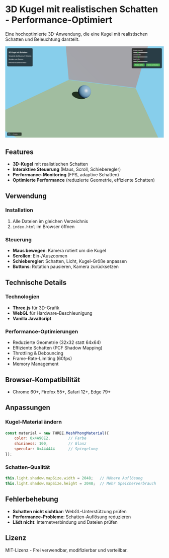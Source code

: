 # 3D Kugel mit realistischen Schatten - Performance-Optimiert

Eine hochoptimierte 3D-Anwendung, die eine Kugel mit realistischen Schatten und Beleuchtung darstellt.

<img src="./3D-Modell.png" width="800" alt="3D Kugel mit Schatten - Screenshot der Anwendung">

## Features

- **3D-Kugel** mit realistischen Schatten
- **Interaktive Steuerung** (Maus, Scroll, Schieberegler)
- **Performance-Monitoring** (FPS, adaptive Schatten)
- **Optimierte Performance** (reduzierte Geometrie, effiziente Schatten)

## Verwendung

### Installation
1. Alle Dateien im gleichen Verzeichnis
2. `index.html` im Browser öffnen

### Steuerung
- **Maus bewegen**: Kamera rotiert um die Kugel
- **Scrollen**: Ein-/Auszoomen
- **Schieberegler**: Schatten, Licht, Kugel-Größe anpassen
- **Buttons**: Rotation pausieren, Kamera zurücksetzen

## Technische Details

### Technologien
- **Three.js** für 3D-Grafik
- **WebGL** für Hardware-Beschleunigung
- **Vanilla JavaScript**

### Performance-Optimierungen
- Reduzierte Geometrie (32x32 statt 64x64)
- Effiziente Schatten (PCF Shadow Mapping)
- Throttling & Debouncing
- Frame-Rate-Limiting (60fps)
- Memory Management

## Browser-Kompatibilität

- Chrome 60+, Firefox 55+, Safari 12+, Edge 79+

## Anpassungen

### Kugel-Material ändern
```javascript
const material = new THREE.MeshPhongMaterial({
    color: 0x4A90E2,        // Farbe
    shininess: 100,         // Glanz
    specular: 0x444444      // Spiegelung
});
```

### Schatten-Qualität
```javascript
this.light.shadow.mapSize.width = 2048;   // Höhere Auflösung
this.light.shadow.mapSize.height = 2048;  // Mehr Speicherverbrauch
```

## Fehlerbehebung

- **Schatten nicht sichtbar**: WebGL-Unterstützung prüfen
- **Performance-Probleme**: Schatten-Auflösung reduzieren
- **Lädt nicht**: Internetverbindung und Dateien prüfen

## Lizenz

MIT-Lizenz - Frei verwendbar, modifizierbar und verteilbar.
